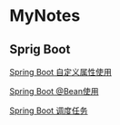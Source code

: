 # MyNotes

## Sprig Boot

[Spring Boot 自定义属性使用](https://github.com/FG716/MyNotes/blob/master/notes/Spring%20Boot%20%E8%87%AA%E5%AE%9A%E4%B9%89%E5%B1%9E%E6%80%A7%E4%BD%BF%E7%94%A8.md)

[Spring Boot @Bean使用](https://github.com/FG716/MyNotes/blob/master/notes/Spring%20Boot%20%40Bean%E4%BD%BF%E7%94%A8.md)

[Spring Boot 调度任务](https://github.com/FG716/MyNotes/blob/master/notes/Spring%20Boot%20%E8%B0%83%E5%BA%A6%E4%BB%BB%E5%8A%A1.md)
